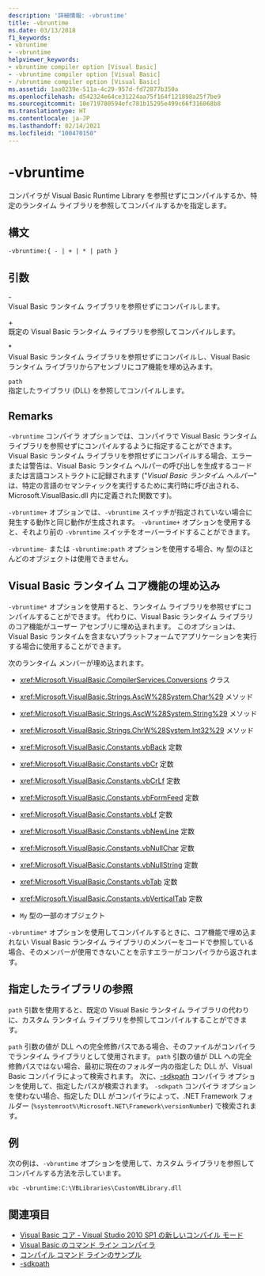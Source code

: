 ```yaml
---
description: '詳細情報: -vbruntime'
title: -vbruntime
ms.date: 03/13/2018
f1_keywords:
- vbruntime
- -vbruntime
helpviewer_keywords:
- vbruntime compiler option [Visual Basic]
- -vbruntime compiler option [Visual Basic]
- /vbruntime compiler option [Visual Basic]
ms.assetid: 1aa0239e-511a-4c29-957d-fd72877b350a
ms.openlocfilehash: d542324e64ce31224aa75f164f121898a25f7be9
ms.sourcegitcommit: 10e719780594efc781b15295e499c66f316068b8
ms.translationtype: HT
ms.contentlocale: ja-JP
ms.lasthandoff: 02/14/2021
ms.locfileid: "100470150"
---
```

# <a name="-vbruntime"></a>-vbruntime

コンパイラが Visual Basic Runtime Library を参照せずにコンパイルするか、特定のランタイム ライブラリを参照してコンパイルするかを指定します。  
  
## <a name="syntax"></a>構文  
  
```console  
-vbruntime:{ - | + | * | path }  
```  
  
## <a name="arguments"></a>引数  

 \-  
 Visual Basic ランタイム ライブラリを参照せずにコンパイルします。  
  
 \+  
 既定の Visual Basic ランタイム ライブラリを参照してコンパイルします。  
  
 \*  
 Visual Basic ランタイム ライブラリを参照せずにコンパイルし、Visual Basic ランタイム ライブラリからアセンブリにコア機能を埋め込みます。  
  
 `path`  
 指定したライブラリ (DLL) を参照してコンパイルします。  
  
## <a name="remarks"></a>Remarks  

 `-vbruntime` コンパイラ オプションでは、コンパイラで Visual Basic ランタイム ライブラリを参照せずにコンパイルするように指定することができます。 Visual Basic ランタイム ライブラリを参照せずにコンパイルする場合、エラーまたは警告は、Visual Basic ランタイム ヘルパーの呼び出しを生成するコードまたは言語コンストラクトに記録されます ("*Visual Basic ランタイム ヘルパー*" は、特定の言語のセマンティックを実行するために実行時に呼び出される、Microsoft.VisualBasic.dll 内に定義された関数です)。  
  
 `-vbruntime+` オプションでは、`-vbruntime` スイッチが指定されていない場合に発生する動作と同じ動作が生成されます。 `-vbruntime+` オプションを使用すると、それより前の `-vbruntime` スイッチをオーバーライドすることができます。  
  
 `-vbruntime-` または `-vbruntime:path` オプションを使用する場合、`My` 型のほとんどのオブジェクトは使用できません。  
  
## <a name="embedding-visual-basic-runtime-core-functionality"></a>Visual Basic ランタイム コア機能の埋め込み  

 `-vbruntime*` オプションを使用すると、ランタイム ライブラリを参照せずにコンパイルすることができます。 代わりに、Visual Basic ランタイム ライブラリのコア機能がユーザー アセンブリに埋め込まれます。 このオプションは、Visual Basic ランタイムを含まないプラットフォームでアプリケーションを実行する場合に使用することができます。  
  
 次のランタイム メンバーが埋め込まれます。  
  
- <xref:Microsoft.VisualBasic.CompilerServices.Conversions> クラス  
  
- <xref:Microsoft.VisualBasic.Strings.AscW%28System.Char%29> メソッド  
  
- <xref:Microsoft.VisualBasic.Strings.AscW%28System.String%29> メソッド  
  
- <xref:Microsoft.VisualBasic.Strings.ChrW%28System.Int32%29> メソッド  
  
- <xref:Microsoft.VisualBasic.Constants.vbBack> 定数  
  
- <xref:Microsoft.VisualBasic.Constants.vbCr> 定数  
  
- <xref:Microsoft.VisualBasic.Constants.vbCrLf> 定数  
  
- <xref:Microsoft.VisualBasic.Constants.vbFormFeed> 定数  
  
- <xref:Microsoft.VisualBasic.Constants.vbLf> 定数  
  
- <xref:Microsoft.VisualBasic.Constants.vbNewLine> 定数  
  
- <xref:Microsoft.VisualBasic.Constants.vbNullChar> 定数  
  
- <xref:Microsoft.VisualBasic.Constants.vbNullString> 定数  
  
- <xref:Microsoft.VisualBasic.Constants.vbTab> 定数  
  
- <xref:Microsoft.VisualBasic.Constants.vbVerticalTab> 定数  
  
- `My` 型の一部のオブジェクト  
  
 `-vbruntime*` オプションを使用してコンパイルするときに、コア機能で埋め込まれない Visual Basic ランタイム ライブラリのメンバーをコードで参照している場合、そのメンバーが使用できないことを示すエラーがコンパイラから返されます。  
  
## <a name="referencing-a-specified-library"></a>指定したライブラリの参照  

 `path` 引数を使用すると、既定の Visual Basic ランタイム ライブラリの代わりに、カスタム ランタイム ライブラリを参照してコンパイルすることができます。  
  
 `path` 引数の値が DLL への完全修飾パスである場合、そのファイルがコンパイラでランタイム ライブラリとして使用されます。 `path` 引数の値が DLL への完全修飾パスではない場合、最初に現在のフォルダー内の指定した DLL が、Visual Basic コンパイラによって検索されます。 次に、[-sdkpath](sdkpath.md) コンパイラ オプションを使用して、指定したパスが検索されます。 `-sdkpath` コンパイラ オプションを使わない場合、指定した DLL がコンパイラによって、.NET Framework フォルダー (`%systemroot%\Microsoft.NET\Framework\versionNumber`) で検索されます。  
  
## <a name="example"></a>例  

 次の例は、`-vbruntime` オプションを使用して、カスタム ライブラリを参照してコンパイルする方法を示しています。  
  
```console
vbc -vbruntime:C:\VBLibraries\CustomVBLibrary.dll  
```  
  
## <a name="see-also"></a>関連項目

- [Visual Basic コア - Visual Studio 2010 SP1 の新しいコンパイル モード](https://devblogs.microsoft.com/vbteam/vb-core-new-compilation-mode-in-visual-studio-2010-sp1/)
- [Visual Basic のコマンド ライン コンパイラ](index.md)
- [コンパイル コマンド ラインのサンプル](sample-compilation-command-lines.md)
- [-sdkpath](sdkpath.md)
